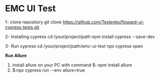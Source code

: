 # EMC UI Test

1- clone repository
git clone https://github.com/Teslenko/floward-ui-cypress-tests.git

2- Installing cypress
cd /your/project/path
npm install cypress --save-dev

3- Run cypress
cd /your/project/path/emc-ui-test
npx cypress open


**Run Allure** 

1. install allure on your PC with command
$: npm install allure
2. $:npx cypress run --env allure=true